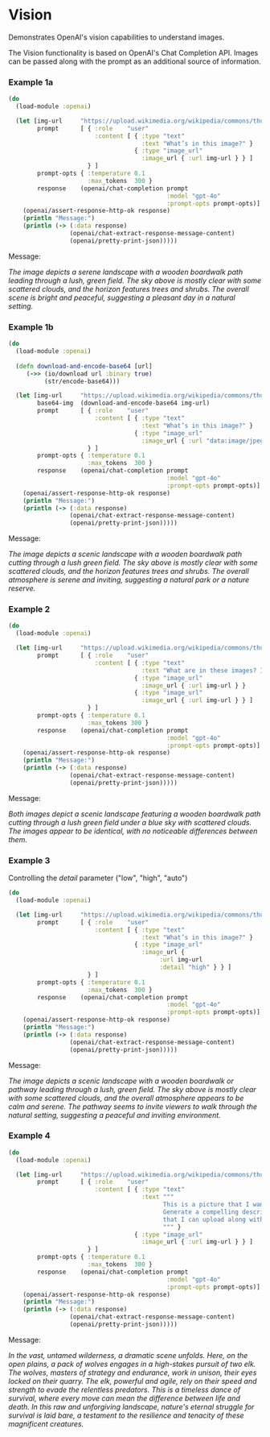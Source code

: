 # Vision

Demonstrates OpenAI's vision capabilities to understand images.

The Vision functionality is based on OpenAI's Chat Completion API. Images can be passed
along with the prompt as an additional source of information.


### Example 1a

```clojure
(do
  (load-module :openai)

  (let [img-url     "https://upload.wikimedia.org/wikipedia/commons/thumb/d/dd/Gfp-wisconsin-madison-the-nature-boardwalk.jpg/2560px-Gfp-wisconsin-madison-the-nature-boardwalk.jpg"
        prompt      [ { :role    "user"
                        :content [ { :type "text"
                                     :text "What’s in this image?" }
                                   { :type "image_url"
                                     :image_url { :url img-url } } ] 
                      } ]
        prompt-opts { :temperature 0.1 
                      :max_tokens  300 }
        response    (openai/chat-completion prompt 
                                            :model "gpt-4o" 
                                            :prompt-opts prompt-opts)]
    (openai/assert-response-http-ok response)
    (println "Message:")
    (println (-> (:data response)
                 (openai/chat-extract-response-message-content)
                 (openai/pretty-print-json)))))
```

Message:

*The image depicts a serene landscape with a wooden boardwalk path leading through a lush, green field. The sky above is mostly clear with some scattered clouds, and the horizon features trees and shrubs. The overall scene is bright and peaceful, suggesting a pleasant day in a natural setting.*


### Example 1b


```clojure
(do
  (load-module :openai)
  
  (defn download-and-encode-base64 [url]
     (->> (io/download url :binary true)
          (str/encode-base64)))

  (let [img-url     "https://upload.wikimedia.org/wikipedia/commons/thumb/d/dd/Gfp-wisconsin-madison-the-nature-boardwalk.jpg/2560px-Gfp-wisconsin-madison-the-nature-boardwalk.jpg"
        base64-img  (download-and-encode-base64 img-url)
        prompt      [ { :role    "user"
                        :content [ { :type "text"
                                     :text "What’s in this image?" }
                                   { :type "image_url"
                                     :image_url { :url "data:image/jpeg;base64,~{base64-img}" } } ] 
                      } ]
        prompt-opts { :temperature 0.1 
                      :max_tokens  300 }
        response    (openai/chat-completion prompt 
                                            :model "gpt-4o" 
                                            :prompt-opts prompt-opts)]
    (openai/assert-response-http-ok response)
    (println "Message:")
    (println (-> (:data response)
                 (openai/chat-extract-response-message-content)
                 (openai/pretty-print-json)))))
```

Message:

*The image depicts a scenic landscape with a wooden boardwalk path cutting through a lush green field. The sky above is mostly clear with some scattered clouds, and the horizon features trees and shrubs. The overall atmosphere is serene and inviting, suggesting a natural park or a nature reserve.*


### Example 2

```clojure
(do
  (load-module :openai)

  (let [img-url     "https://upload.wikimedia.org/wikipedia/commons/thumb/d/dd/Gfp-wisconsin-madison-the-nature-boardwalk.jpg/2560px-Gfp-wisconsin-madison-the-nature-boardwalk.jpg"
        prompt      [ { :role    "user"
                        :content [ { :type "text"
                                     :text "What are in these images? Is there any difference between them?" }
                                   { :type "image_url"
                                     :image_url { :url img-url } }
                                   { :type "image_url"
                                     :image_url { :url img-url } } ] 
                      } ]
        prompt-opts { :temperature 0.1 
                      :max_tokens 300 }
        response    (openai/chat-completion prompt 
                                            :model "gpt-4o" 
                                            :prompt-opts prompt-opts)]
    (openai/assert-response-http-ok response)
    (println "Message:")
    (println (-> (:data response)
                 (openai/chat-extract-response-message-content)
                 (openai/pretty-print-json)))))
```

Message:

*Both images depict a scenic landscape featuring a wooden boardwalk path cutting through a lush green field under a blue sky with scattered clouds. The images appear to be identical, with no noticeable differences between them.*

### Example 3

Controlling the *detail* parameter ("low", "high", "auto")

```clojure
(do
  (load-module :openai)

  (let [img-url     "https://upload.wikimedia.org/wikipedia/commons/thumb/d/dd/Gfp-wisconsin-madison-the-nature-boardwalk.jpg/2560px-Gfp-wisconsin-madison-the-nature-boardwalk.jpg"
        prompt      [ { :role    "user"
                        :content [ { :type "text"
                                     :text "What’s in this image?" }
                                   { :type "image_url"
                                     :image_url { 
                                          :url img-url 
                                          :detail "high" } } ] 
                      } ]
        prompt-opts { :temperature 0.1 
                      :max_tokens  300 }
        response    (openai/chat-completion prompt 
                                            :model "gpt-4o" 
                                            :prompt-opts prompt-opts)]
    (openai/assert-response-http-ok response)
    (println "Message:")
    (println (-> (:data response)
                 (openai/chat-extract-response-message-content)
                 (openai/pretty-print-json)))))
```

Message:

*The image depicts a scenic landscape with a wooden boardwalk or pathway leading through a lush, green field. The sky above is mostly clear with some scattered clouds, and the overall atmosphere appears to be calm and serene. The pathway seems to invite viewers to walk through the natural setting, suggesting a peaceful and inviting environment.*


### Example 4

```clojure
(do
  (load-module :openai)

  (let [img-url     "https://upload.wikimedia.org/wikipedia/commons/thumb/4/4e/Wolves_hunting_elk.jpg/1280px-Wolves_hunting_elk.jpg"
        prompt      [ { :role    "user"
                        :content [ { :type "text"
                                     :text """
                                           This is a picture that I want to upload. 
                                           Generate a compelling description in the style of David Attenborough 
                                           that I can upload along with the picture. Only include the narration.
                                           """ }
                                   { :type "image_url"
                                     :image_url { :url img-url } } ] 
                      } ]
        prompt-opts { :temperature 0.1 
                      :max_tokens  300 }
        response    (openai/chat-completion prompt 
                                            :model "gpt-4o" 
                                            :prompt-opts prompt-opts)]
    (openai/assert-response-http-ok response)
    (println "Message:")
    (println (-> (:data response)
                 (openai/chat-extract-response-message-content)
                 (openai/pretty-print-json)))))
```

Message:

*In the vast, untamed wilderness, a dramatic scene unfolds. Here, on the open plains, a pack of wolves engages in a high-stakes pursuit of two elk. The wolves, masters of strategy and endurance, work in unison, their eyes locked on their quarry. The elk, powerful and agile, rely on their speed and strength to evade the relentless predators. This is a timeless dance of survival, where every move can mean the difference between life and death. In this raw and unforgiving landscape, nature's eternal struggle for survival is laid bare, a testament to the resilience and tenacity of these magnificent creatures.*

